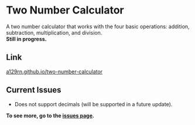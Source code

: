 # Two Number Calculator

A two number calculator that works with the four basic operations: addition, subtraction, multiplication, and division.\
**Still in progress.**

## Link

[a129rn.github.io/two-number-calculator](https://a129rn.github.io/two-number-calculator)

## Current Issues

* Does not support decimals (will be supported in a future update).

**To see more, go to the [issues page](https://github.com/a129rn/two-number-calculator/issues).**
